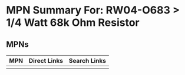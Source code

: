 



# MPN Summary For: RW04-O683 > 1/4 Watt 68k Ohm Resistor

## MPNs
  

|MPN|Direct Links|Search Links|
| :--- | :--- | :--- |
||||
